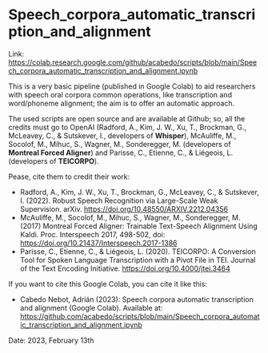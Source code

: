 # Speech_corpora_automatic_transcription_and_alignment

Link: https://colab.research.google.com/github/acabedo/scripts/blob/main/Speech_corpora_automatic_transcription_and_alignment.ipynb

This is a very basic pipeline (published in Google Colab) to aid researchers with speech oral corpora common operations, like transcription and word/phoneme alignment; the aim is to offer an automatic approach.

The used scripts are open source and are available at Github; so, all the credits must go to OpenAI (Radford, A., Kim, J. W., Xu, T., Brockman, G., McLeavey, C., & Sutskever, I., developers of **Whisper**), McAuliffe, M., Socolof, M., Mihuc, S., Wagner, M., Sonderegger, M. (developers of **Montreal Forced Aligner**) and Parisse, C., Etienne, C., & Liégeois, L. (developers of **TEICORPO**).

Pease, cite them to credit their work:

- Radford, A., Kim, J. W., Xu, T., Brockman, G., McLeavey, C., & Sutskever, I. (2022). Robust Speech Recognition via Large-Scale Weak Supervision. arXiv. https://doi.org/10.48550/ARXIV.2212.04356
- McAuliffe, M., Socolof, M., Mihuc, S., Wagner, M., Sonderegger, M. (2017) Montreal Forced Aligner: Trainable Text-Speech Alignment Using Kaldi. Proc. Interspeech 2017, 498-502, doi: https://doi.org/10.21437/Interspeech.2017-1386
- Parisse, C., Etienne, C., & Liégeois, L. (2020). TEICORPO: A Conversion Tool for Spoken Language Transcription with a Pivot File in TEI. Journal of the Text Encoding Initiative. https://doi.org/10.4000/jtei.3464

If you want to cite this Google Colab, you can cite it like this:

- Cabedo Nebot, Adrián (2023): Speech corpora automatic transcription and alignment (Google Colab). Available at: https://github.com/acabedo/scripts/blob/main/Speech_corpora_automatic_transcription_and_alignment.ipynb

Date: 2023, February 13th
